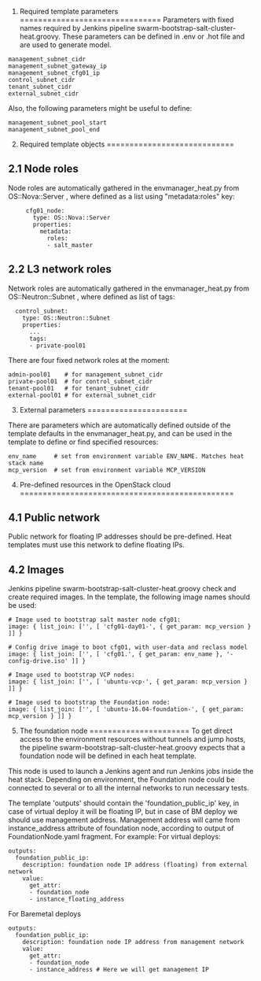 1. Required template parameters
===============================
Parameters with fixed names required by Jenkins pipeline swarm-bootstrap-salt-cluster-heat.groovy.
These parameters can be defined in .env or .hot file and are used to generate model.
```
management_subnet_cidr
management_subnet_gateway_ip
management_subnet_cfg01_ip
control_subnet_cidr
tenant_subnet_cidr
external_subnet_cidr
```
Also, the following parameters might be useful to define:
```
management_subnet_pool_start
management_subnet_pool_end
```

2. Required template objects
============================

2.1 Node roles
--------------

Node roles are automatically gathered in the envmanager_heat.py
from OS::Nova::Server , where defined as a list using "metadata:roles" key:

```
     cfg01_node:
       type: OS::Nova::Server
       properties:
         metadata:
           roles:
           - salt_master
```

2.2 L3 network roles
--------------------

Network roles are automatically gathered in the envmanager_heat.py
from OS::Neutron::Subnet , where defined as list of tags:

```
  control_subnet:
    type: OS::Neutron::Subnet
    properties:
      ...
      tags:
      - private-pool01
```
There are four fixed network roles at the moment:
```
admin-pool01    # for management_subnet_cidr
private-pool01  # for control_subnet_cidr
tenant-pool01   # for tenant_subnet_cidr
external-pool01 # for external_subnet_cidr
```

3. External parameters
======================

There are parameters which are automatically defined outside
of the template defaults in the envmanager_heat.py, and can be used
in the template to define or find specified resources:
```
env_name     # set from environment variable ENV_NAME. Matches heat stack name
mcp_version  # set from environment variable MCP_VERSION
```

4. Pre-defined resources in the OpenStack cloud
===============================================

4.1 Public network
------------------
Public network for floating IP addresses should be pre-defined.
Heat templates must use this network to define floating IPs.

4.2 Images
----------
Jenkins pipeline swarm-bootstrap-salt-cluster-heat.groovy check and create
required images. In the template, the following image names should be used:

```
# Image used to bootstrap salt master node cfg01:
image: { list_join: ['', [ 'cfg01-day01-', { get_param: mcp_version } ]] }

# Config drive image to boot cfg01, with user-data and reclass model
image: { list_join: ['', [ 'cfg01.', { get_param: env_name }, '-config-drive.iso' ]] }

# Image used to bootstrap VCP nodes:
image: { list_join: ['', [ 'ubuntu-vcp-', { get_param: mcp_version } ]] }

# Image used to bootstrap the Foundation node:
image: { list_join: ['', [ 'ubuntu-16.04-foundation-', { get_param: mcp_version } ]] }
```

5. The foundation node
======================
To get direct access to the environment resources without tunnels and jump hosts,
the pipeline swarm-bootstrap-salt-cluster-heat.groovy expects that a foundation node
will be defined in each heat template.

This node is used to launch a Jenkins agent and run Jenkins jobs inside the
heat stack. Depending on environment, the Foundation node could be connected
to several or to all the internal networks to run necessary tests.

The template 'outputs' should contain the 'foundation_public_ip' key,
in case of virtual deploy it will be floating IP, but in case of BM deploy
we should use management address. Management address will came from
instance_address attribute of foundation node, according to output of
FoundationNode.yaml fragment.
For example:
For virtual deploys:
```
outputs:
  foundation_public_ip:
    description: foundation node IP address (floating) from external network
    value:
      get_attr:
      - foundation_node
      - instance_floating_address
```
For Baremetal deploys
```
outputs:
  foundation_public_ip:
    description: foundation node IP address from management network
    value:
      get_attr:
      - foundation_node
      - instance_address # Here we will get management IP
```

